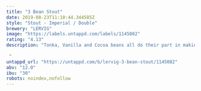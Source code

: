 ```yaml
---
title: "3 Bean Stout"
date: 2019-08-23T11:10:44.344585Z
style: "Stout - Imperial / Double"
brewery: "LERVIG"
image: "https://labels.untappd.com/labels/1145082"
rating: "4.13"
description: "Tonka, Vanilla and Cocoa beans all do their part in making this a truly complex and unique stout while delivering the dark quality you’ve come to expect from Lervig. Plant the magic beans!  "
untappd_url: "https://untappd.com/b/lervig-3-bean-stout/1145082"
abv: "12.0"
ibu: "30"
robots: noindex,nofollow
---
```

